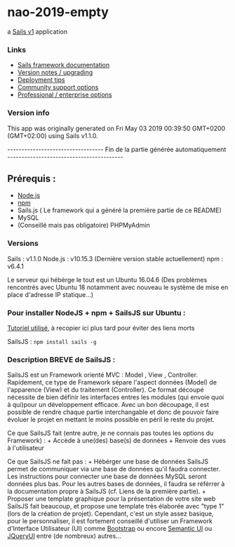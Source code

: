 # nao-2019-empty

a [Sails v1](https://sailsjs.com) application


### Links

+ [Sails framework documentation](https://sailsjs.com/get-started)
+ [Version notes / upgrading](https://sailsjs.com/documentation/upgrading)
+ [Deployment tips](https://sailsjs.com/documentation/concepts/deployment)
+ [Community support options](https://sailsjs.com/support)
+ [Professional / enterprise options](https://sailsjs.com/enterprise)


### Version info

This app was originally generated on Fri May 03 2019 00:39:50 GMT+0200 (GMT+02:00) using Sails v1.1.0.

---------------------------------- Fin de la partie générée automatiquement -----------------------------------------

## Prérequis :
 + [Node.js](https://nodejs.org/fr/)
 + [npm](https://www.npmjs.com/)
 + Sails.js ( Le framework qui a généré la première partie de ce README)
 + MySQL
 + (Conseillé mais pas obligatoire) PHPMyAdmin

### Versions
 Sails : v1.1.0
 Node.js : v10.15.3 (Dernière version stable actuellement)
 npm : v6.4.1

Le serveur qui hébèrge le tout est un Ubuntu 16.04.6 (Des problèmes rencontrés avec Ubuntu 18 notamment avec nouveau le système de mise en place d'adresse IP statique...)

### Pour installer NodeJS + npm + SailsJS sur Ubuntu :
  [Tutoriel utilisé](https://tecadmin.net/install-latest-nodejs-npm-on-ubuntu/), à recopier ici plus tard pour éviter des liens morts

  SailsJS : `npm install sails -g`

### Description BREVE de SailsJS : 
  SailsJS est un Framework orienté MVC : Model , View , Controller.
  Rapidement, ce type de Framework sépare l'aspect données (Model) de l'apparence (View) et du traitement (Controller).
  Ce format découpé nécessite de bien définir les interfaces entres les modules (qui envoie quoi à qui)pour un développement efficace.
  Avec un bon découpage, il est possible de rendre chaque partie interchangable et donc de pouvoir faire évoluer le projet en mettant le moins possible en péril le reste du projet.

  Ce que SailsJS fait (entre autre, je ne connais pas toutes les options du Framework) :
    + Accède à une(des) base(s) de données
    + Renvoie des vues à l'utilisateur
  
  Ce que SailsJS ne fait pas :
    + Hébérger une base de données
        SailsJS permet de communiquer via une base de données qu'il faudra connecter. Les instructions pour connecter une base de données MySQL seront données plus bas. Pour les autres bases de données, il faudra se référrer à la documentation propre à SailsJS (cf. Liens de la première partie).
    + Proposer une template graphique pour la présentation de votre site web
        SailsJS fait beaucoup, et propose une template très élaborée avec "type 1" (lors de la création de projet).
        Cependant, c'est un style assez basique, pour le personnaliser, il est fortement conseillé d'utiliser un Framework d'Interface Utilisateur (UI) comme [Bootstrap](https://getbootstrap.com/) ou encore [Semantic UI](https://semantic-ui.com/) ou [JQueryUI](https://jqueryui.com/) entre (de nombreux) autres... 

<!-- Internally, Sails used [`sails-generate@1.16.8`](https://github.com/balderdashy/sails-generate/tree/v1.16.8/lib/core-generators/new). -->



<!--
Note:  Generators are usually run using the globally-installed `sails` CLI (command-line interface).  This CLI version is _environment-specific_ rather than app-specific, thus over time, as a project's dependencies are upgraded or the project is worked on by different developers on different computers using different versions of Node.js, the Sails dependency in its package.json file may differ from the globally-installed Sails CLI release it was originally generated with.  (Be sure to always check out the relevant [upgrading guides](https://sailsjs.com/upgrading) before upgrading the version of Sails used by your app.  If you're stuck, [get help here](https://sailsjs.com/support).)
-->

